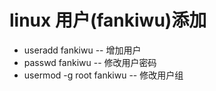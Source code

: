 # linux 用户(fankiwu)添加
- useradd fankiwu        -- 增加用户
- passwd fankiwu         -- 修改用户密码
- usermod -g root fankiwu  -- 修改用户组